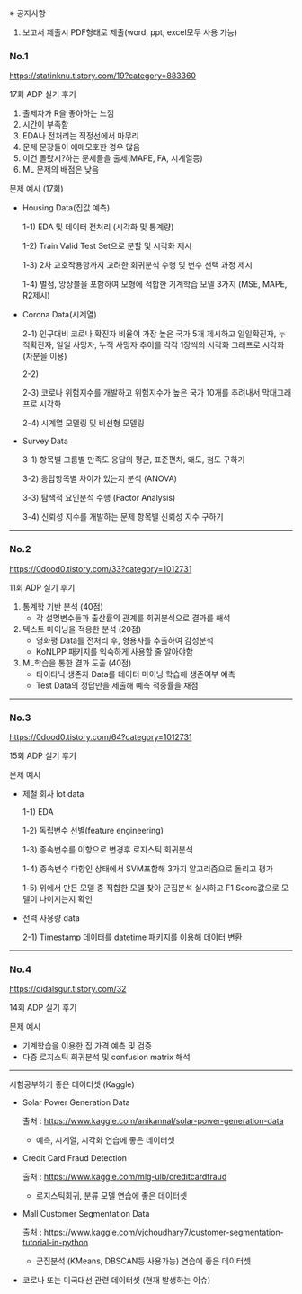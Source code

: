 ※ 공지사항

1. 보고서 제출시 PDF형태로 제출(word, ppt, excel모두 사용 가능)


### No.1

https://statinknu.tistory.com/19?category=883360

17회 ADP 실기 후기 

1. 출제자가 R을 좋아하는 느낌
2. 시간이 부족함
3. EDA나 전처리는 적정선에서 마무리
4. 문제 문장들이 애매모호한 경우 많음
5. 이건 몰랐지?하는 문제들을 출제(MAPE, FA, 시계열등)
6. ML 문제의 배점은 낮음

문제 예시 (17회)

- Housing Data(집값 예측)

  1-1) EDA 및 데이터 전처리 (시각화 및 통계량)

  1-2) Train Valid Test Set으로 분할 및 시각화 제시

  1-3) 2차 교호작용항까지 고려한 회귀분석 수행 및 변수 선택 과정 제시

  1-4) 벌점, 앙상블을 포함하여 모형에 적합한 기계학습 모델 3가지 (MSE, MAPE, R2제시)

- Corona Data(시계열)

  2-1) 인구대비 코로나 확진자 비율이 가장 높은 국가 5개 제시하고 일일확진자, 누적확진자, 일일 사망자, 누적 사망자 추이를 각각 1장씩의 시각화 그래프로 시각화 (차분을 이용)

  2-2) 

  2-3) 코로나 위험지수를 개발하고 위험지수가 높은 국가 10개를 추려내서 막대그래프로 시각화

  2-4) 시계열 모델링 및 비선형 모델링

- Survey Data

  3-1) 항목별 그룹별 만족도 응답의 평균, 표준편차, 왜도, 첨도 구하기

  3-2) 응답항목별 차이가 있는지 분석 (ANOVA)

  3-3) 탐색적 요인분석 수행 (Factor Analysis)

  3-4) 신뢰성 지수를 개발하는 문제 항목별 신뢰성 지수 구하기

---

### No.2

https://0dood0.tistory.com/33?category=1012731

11회 ADP 실기 후기

1. 통계학 기반 분석 (40점)
   - 각 설명변수들과 출산률의 관계를 회귀분석으로 결과를 해석
2. 텍스트 마이닝을 적용한 분석 (20점)
   - 영화평 Data를 전처리 후, 형용사를 추출하여 감성분석
   - KoNLPP 패키지를 익숙하게 사용할 줄 알아야함
3. ML학습을 통한 결과 도출 (40점)
   - 타이타닉 생존자 Data를 데이터 마이닝 학습해 생존여부 예측
   - Test Data의 정답만을 제출해 예측 적중률을 채점

---

### No.3

https://0dood0.tistory.com/64?category=1012731

15회 ADP 실기 후기

문제 예시 

- 제철 회사 lot data

  1-1) EDA

  1-2) 독립변수 선별(feature engineering)

  1-3) 종속변수를 이항으로 변경후 로지스틱 회귀분석

  1-4) 종속변수 다항인 상태에서 SVM포함해 3가지 알고리즘으로 돌리고 평가

  1-5) 위에서 만든 모델 중 적합한 모델 찾아 군집분석 실시하고 F1 Score값으로 모델이 나이지는지 확인 

- 전력 사용량 data

  2-1) Timestamp 데이터를 datetime 패키지를 이용해 데이터 변환 

---

### No.4

https://didalsgur.tistory.com/32

14회 ADP 실기 후기

문제 예시

- 기계학습을 이용한 집 가격 예측 및 검증
- 다중 로지스틱 회귀분석 및 confusion matrix 해석



---

시험공부하기 좋은 데이터셋 (Kaggle)

- Solar Power Generation Data

  출처 : https://www.kaggle.com/anikannal/solar-power-generation-data

  - 예측, 시계열, 시각화 연습에 좋은 데이터셋

- Credit Card Fraud Detection 

  출처 : https://www.kaggle.com/mlg-ulb/creditcardfraud

  - 로지스틱회귀, 분류 모델 연습에 좋은 데이터셋

- Mall Customer Segmentation Data

  출처 : https://www.kaggle.com/vjchoudhary7/customer-segmentation-tutorial-in-python

  - 군집분석 (KMeans, DBSCAN등 사용가능) 연습에 좋은 데이터셋

- 코로나 또는 미국대선 관련 데이터셋 (현재 발생하는 이슈)